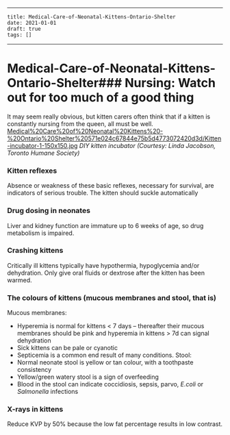 
---
    title: Medical-Care-of-Neonatal-Kittens-Ontario-Shelter
    date: 2021-01-01    
    draft: true
    tags: []
---
# Medical-Care-of-Neonatal-Kittens-Ontario-Shelter### Nursing: Watch out for too much of a good thing
It may seem really obvious, but kitten carers often think that if a kitten is constantly nursing from the queen, all must be well.
[Medical%20Care%20of%20Neonatal%20Kittens%20-%20Ontario%20Shelter%20571e024c67844e75b5d4773072420d3d/Kitten-incubator-1-150x150.jpg](Medical%20Care%20of%20Neonatal%20Kittens%20-%20Ontario%20Shelter%20571e024c67844e75b5d4773072420d3d/Kitten-incubator-1-150x150.jpg)
*DIY kitten incubator (Courtesy: Linda Jacobson, Toronto Humane Society)*
### Kitten reflexes
Absence or weakness of these basic reflexes, necessary for survival, are indicators of serious trouble.
The kitten should suckle automatically
### Drug dosing in neonates
Liver and kidney function are immature up to 6 weeks of age, so drug metabolism is impaired.
### Crashing kittens
Critically ill kittens typically have hypothermia, hypoglycemia and/or dehydration.
Only give oral fluids or dextrose after the kitten has been warmed.
### The colours of kittens (mucous membranes and stool, that is)
Mucous membranes:
- Hyperemia is normal for kittens < 7 days – thereafter their mucous membranes should be pink and hyperemia in kittens > 7d can signal dehydration
- Sick kittens can be pale or cyanotic
- Septicemia is a common end result of many conditions.
Stool:
- Normal neonate stool is yellow or tan colour, with a toothpaste consistency
- Yellow/green watery stool is a sign of overfeeding
- Blood in the stool can indicate coccidiosis, sepsis, parvo, *E.coli* or *Salmonella* infections
### X-rays in kittens
Reduce KVP by 50% because the low fat percentage results in low contrast.
